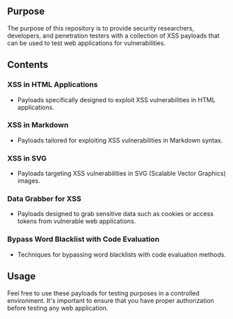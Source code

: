 ## Purpose

The purpose of this repository is to provide security researchers, developers, and penetration testers with a collection of XSS payloads that can be used to test web applications for vulnerabilities.

## Contents

### XSS in HTML Applications

- Payloads specifically designed to exploit XSS vulnerabilities in HTML applications.

### XSS in Markdown

- Payloads tailored for exploiting XSS vulnerabilities in Markdown syntax.

### XSS in SVG

- Payloads targeting XSS vulnerabilities in SVG (Scalable Vector Graphics) images.

### Data Grabber for XSS

- Payloads designed to grab sensitive data such as cookies or access tokens from vulnerable web applications.

### Bypass Word Blacklist with Code Evaluation

- Techniques for bypassing word blacklists with code evaluation methods.

## Usage

Feel free to use these payloads for testing purposes in a controlled environment. It's important to ensure that you have proper authorization before testing any web application.
